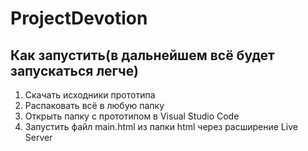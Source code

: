 # ProjectDevotion

## Как запустить(в дальнейшем всё будет запускаться легче)

1. Скачать исходники прототипа
2. Распаковать всё в любую папку
3. Открыть папку с прототипом в Visual Studio Code
4. Запустить файл main.html из папки html через расширение Live Server
